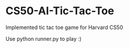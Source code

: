 # CS50-AI-Tic-Tac-Toe

Implemented tic tac toe game for Harvard CS50

Use python runner.py to play :)

